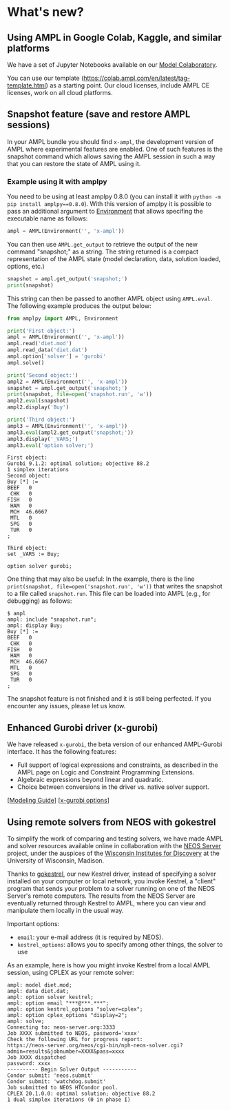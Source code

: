 # What's new?

## Using AMPL in Google Colab, Kaggle, and similar platforms

We have a set of Jupyter Notebooks available on our [Model Colaboratory](https://colab.ampl.com).

You can use our template (<https://colab.ampl.com/en/latest/tag-template.html>)
as a starting point. Our cloud licenses, include AMPL CE licenses, work on all cloud platforms.

## Snapshot feature (save and restore AMPL sessions)

In your AMPL bundle you should find `x-ampl`, the development version of AMPL where experimental features are enabled. One of such features is the snapshot command which allows saving the AMPL session in such a way that you can restore the state of AMPL using it.

### Example using it with amplpy

You need to be using at least amplpy 0.8.0 (you can install it with `python -m pip install amplpy==0.8.0`). With this version of  amplpy it is possible to pass an additional argument to [Environment](https://amplpy.readthedocs.io/en/stable/classes/environment.html) that allows specifing the executable name as follows:

```python
ampl = AMPL(Environment('', 'x-ampl'))
```

You can then use `AMPL.get_output` to retrieve the output of the new command "snapshot;" as a string. The string returned is a compact representation of the AMPL state (model declaration, data, solution loaded, options, etc.)
```python
snapshot = ampl.get_output('snapshot;')
print(snapshot)
```
This string can then be passed to another AMPL object using `AMPL.eval`. The following example produces the output below:
```python
from amplpy import AMPL, Environment

print('First object:')
ampl = AMPL(Environment('', 'x-ampl'))
ampl.read('diet.mod')
ampl.read_data('diet.dat')
ampl.option['solver'] = 'gurobi'
ampl.solve()

print('Second object:')
ampl2 = AMPL(Environment('', 'x-ampl'))
snapshot = ampl.get_output('snapshot;')
print(snapshot, file=open('snapshot.run', 'w'))
ampl2.eval(snapshot)
ampl2.display('Buy')

print('Third object:')
ampl3 = AMPL(Environment('', 'x-ampl'))
ampl3.eval(ampl2.get_output('snapshot;'))
ampl3.display('_VARS;')
ampl3.eval('option solver;')

```


```
First object:
Gurobi 9.1.2: optimal solution; objective 88.2
1 simplex iterations
Second object:
Buy [*] :=
BEEF   0
 CHK   0
FISH   0
 HAM   0
 MCH  46.6667
 MTL   0
 SPG   0
 TUR   0
;

Third object:
set _VARS := Buy;

option solver gurobi;
```

One thing that may also be useful: In the example, there is the line `print(snapshot, file=open('snapshot.run', 'w'))` that writes the snapshot to a file called `snapshot.run`. This file can be loaded into AMPL (e.g., for debugging) as follows:
```
$ ampl
ampl: include "snapshot.run";
ampl: display Buy;
Buy [*] :=
BEEF   0
 CHK   0
FISH   0
 HAM   0
 MCH  46.6667
 MTL   0
 SPG   0
 TUR   0
;
```
The snapshot feature is not finished and it is still being perfected. If you encounter any issues, please let us know.

## Enhanced Gurobi driver (x-gurobi)

We have released `x-gurobi`, the beta version of our enhanced AMPL-Gurobi interface.
It has the following features:

- Full support of logical expressions and constraints, as described in the AMPL page on Logic and Constraint Programming Extensions.
- Algebraic expressions beyond linear and quadratic.
- Choice between conversions in the driver vs. native solver support.

[[Modeling Guide](https://amplmp.readthedocs.io/en/latest/rst/model-guide.html)] [[x-gurobi options](solver_options/x-gurobi_options.md)]

## Using remote solvers from NEOS with gokestrel

To simplify the work of comparing and testing solvers, we have made AMPL and solver resources available online in collaboration with the [NEOS Server](http://www.neos-server.org/) project, under the auspices of the [Wisconsin Institutes for Discovery](http://www.discovery.wisc.edu/) at the University of Wisconsin, Madison. 

Thanks to [gokestrel](https://github.com/ampl/gokestrel), our new Kestrel driver, instead of specifying a solver installed on your computer or local network, you invoke Kestrel, a "client" program that sends your problem to a solver running on one of the NEOS Server's remote computers. The results from the NEOS Server are eventually returned through Kestrel to AMPL, where you can view and manipulate them locally in the usual way.

Important options:
- `email`: your e-mail address (it is required by NEOS).
- `kestrel_options`: allows you to specify among other things, the solver to use

As an example, here is how you might invoke Kestrel from a local AMPL session, using CPLEX as your remote solver:

```
ampl: model diet.mod;
ampl: data diet.dat;
ampl: option solver kestrel;
ampl: option email "***@***.***";
ampl: option kestrel_options "solver=cplex";
ampl: option cplex_options "display=2";
ampl: solve;
Connecting to: neos-server.org:3333
Job XXXX submitted to NEOS, password='xxxx'
Check the following URL for progress report:
https://neos-server.org/neos/cgi-bin/nph-neos-solver.cgi?admin=results&jobnumber=XXXX&pass=xxxx
Job XXXX dispatched
password: xxxx
---------- Begin Solver Output -----------
Condor submit: 'neos.submit'
Condor submit: 'watchdog.submit'
Job submitted to NEOS HTCondor pool.
CPLEX 20.1.0.0: optimal solution; objective 88.2
1 dual simplex iterations (0 in phase I)
```